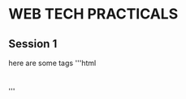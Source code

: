 # WEB TECH PRACTICALS
## Session 1

here are some tags
'''html
<h1></h1>
<h2></h2>
<body></body>
<title></title>
<p></p>
'''
